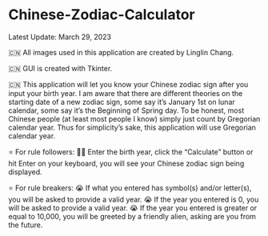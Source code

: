 # Chinese-Zodiac-Calculator
Latest Update: March 29, 2023

🇨🇳 All images used in this application are created by Linglin Chang.

🇨🇳 GUI is created with Tkinter.

🇨🇳 This application will let you know your Chinese zodiac sign after you input your birth year. I am aware that there are different theories on the starting date of a new zodiac sign, some say it’s January 1st on lunar calendar, some say it’s the Beginning of Spring day. To be honest, most Chinese people (at least most people I know) simply just count by Gregorian calendar year. Thus for simplicity’s sake, this application will use Gregorian calendar year.

⭐️ For rule followers:
👏🏻 Enter the birth year, click the “Calculate” button or hit Enter on your keyboard, you will see your Chinese zodiac sign being displayed.

⭐️ For rule breakers:
😭 If what you entered has symbol(s) and/or letter(s), you will be asked to provide a valid year.
😭 If the year you entered is 0, you will be asked to provide a valid year.
😭 If the year you entered is greater or equal to 10,000, you will be greeted by a friendly alien, asking are you from the future.
